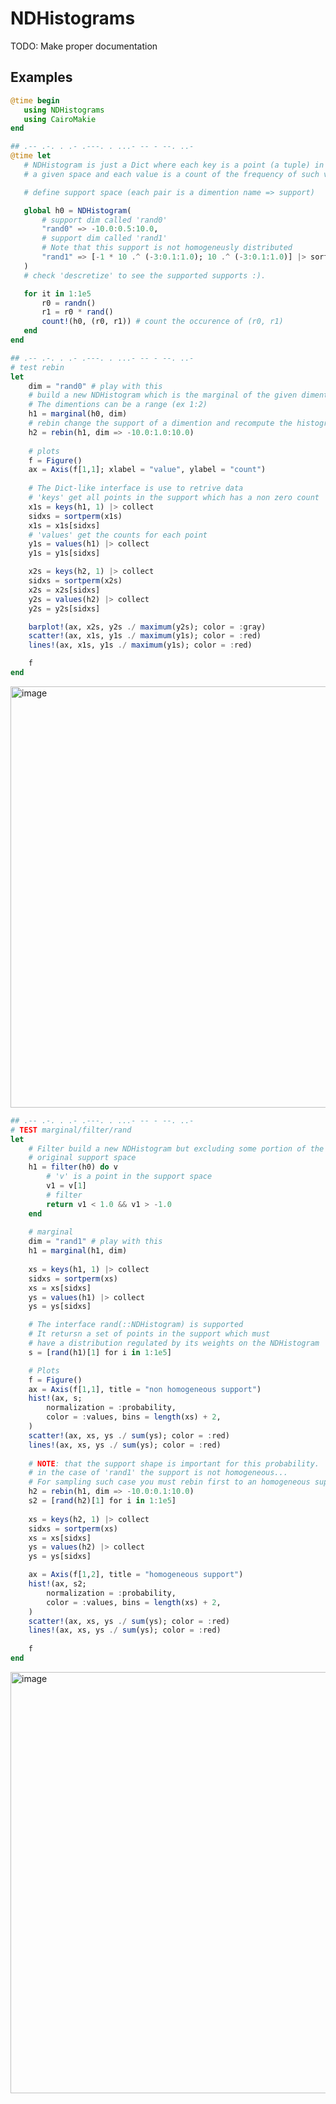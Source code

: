 # NDHistograms

<!-- [![Build Status](https://github.com/josePereiro/NDHistograms.jl/actions/workflows/CI.yml/badge.svg?branch=main)](https://github.com/josePereiro/NDHistograms.jl/actions/workflows/CI.yml?query=branch%3Amain)
[![Coverage](https://codecov.io/gh/josePereiro/NDHistograms.jl/branch/main/graph/badge.svg)](https://codecov.io/gh/josePereiro/NDHistograms.jl)
 -->

TODO: Make proper documentation

## Examples

 ```julia
 @time begin
    using NDHistograms
    using CairoMakie
end

## .-- .-. . .- .---. . ...- -- - --. ..- 
@time let
    # NDHistogram is just a Dict where each key is a point (a tuple) in
    # a given space and each value is a count of the frequency of such value.

    # define support space (each pair is a dimention name => support)

    global h0 = NDHistogram(
        # support dim called 'rand0'
        "rand0" => -10.0:0.5:10.0, 
        # support dim called 'rand1'
        # Note that this support is not homogeneusly distributed
        "rand1" => [-1 * 10 .^ (-3:0.1:1.0); 10 .^ (-3:0.1:1.0)] |> sort 
    )
    # check 'descretize' to see the supported supports :). 

    for it in 1:1e5
        r0 = randn()
        r1 = r0 * rand()
        count!(h0, (r0, r1)) # count the occurence of (r0, r1)
    end
end
```

```julia
## .-- .-. . .- .---. . ...- -- - --. ..- 
# test rebin
let
    dim = "rand0" # play with this
    # build a new NDHistogram which is the marginal of the given dimentions
    # The dimentions can be a range (ex 1:2)
    h1 = marginal(h0, dim)
    # rebin change the support of a dimention and recompute the histogram
    h2 = rebin(h1, dim => -10.0:1.0:10.0)
    
    # plots
    f = Figure()
    ax = Axis(f[1,1]; xlabel = "value", ylabel = "count")
    
    # The Dict-like interface is use to retrive data
    # 'keys' get all points in the support which has a non zero count
    x1s = keys(h1, 1) |> collect
    sidxs = sortperm(x1s)
    x1s = x1s[sidxs]
    # 'values' get the counts for each point
    y1s = values(h1) |> collect
    y1s = y1s[sidxs]

    x2s = keys(h2, 1) |> collect
    sidxs = sortperm(x2s)
    x2s = x2s[sidxs]
    y2s = values(h2) |> collect
    y2s = y2s[sidxs]

    barplot!(ax, x2s, y2s ./ maximum(y2s); color = :gray)
    scatter!(ax, x1s, y1s ./ maximum(y1s); color = :red)
    lines!(ax, x1s, y1s ./ maximum(y1s); color = :red)

    f
end
```
<img width="674" alt="image" src="https://github.com/josePereiro/NDHistograms.jl/assets/44244693/29b0d020-a408-4cf5-8293-0b9f506b0b0a">

```julia
## .-- .-. . .- .---. . ...- -- - --. ..- 
# TEST marginal/filter/rand
let
    # Filter build a new NDHistogram but excluding some portion of the
    # original support space
    h1 = filter(h0) do v
        # 'v' is a point in the support space
        v1 = v[1]
        # filter
        return v1 < 1.0 && v1 > -1.0
    end
    
    # marginal 
    dim = "rand1" # play with this
    h1 = marginal(h1, dim)
    
    xs = keys(h1, 1) |> collect
    sidxs = sortperm(xs)
    xs = xs[sidxs]
    ys = values(h1) |> collect
    ys = ys[sidxs]

    # The interface rand(::NDHistogram) is supported
    # It retursn a set of points in the support which must 
    # have a distribution regulated by its weights on the NDHistogram
    s = [rand(h1)[1] for i in 1:1e5]

    # Plots
    f = Figure()
    ax = Axis(f[1,1], title = "non homogeneous support")
    hist!(ax, s; 
        normalization = :probability, 
        color = :values, bins = length(xs) + 2, 
    )
    scatter!(ax, xs, ys ./ sum(ys); color = :red)
    lines!(ax, xs, ys ./ sum(ys); color = :red)
    
    # NOTE: that the support shape is important for this probability. 
    # in the case of 'rand1' the support is not homogeneous...
    # For sampling such case you must rebin first to an homogeneous support
    h2 = rebin(h1, dim => -10.0:0.1:10.0)
    s2 = [rand(h2)[1] for i in 1:1e5]
    
    xs = keys(h2, 1) |> collect
    sidxs = sortperm(xs)
    xs = xs[sidxs]
    ys = values(h2) |> collect
    ys = ys[sidxs]

    ax = Axis(f[1,2], title = "homogeneous support")
    hist!(ax, s2; 
        normalization = :probability, 
        color = :values, bins = length(xs) + 2, 
    )
    scatter!(ax, xs, ys ./ sum(ys); color = :red)
    lines!(ax, xs, ys ./ sum(ys); color = :red)
    
    f
end
```

<img width="674" alt="image" src="https://github.com/josePereiro/NDHistograms.jl/assets/44244693/5b46a306-9eaf-4857-8ea8-3286d7b41e95">
